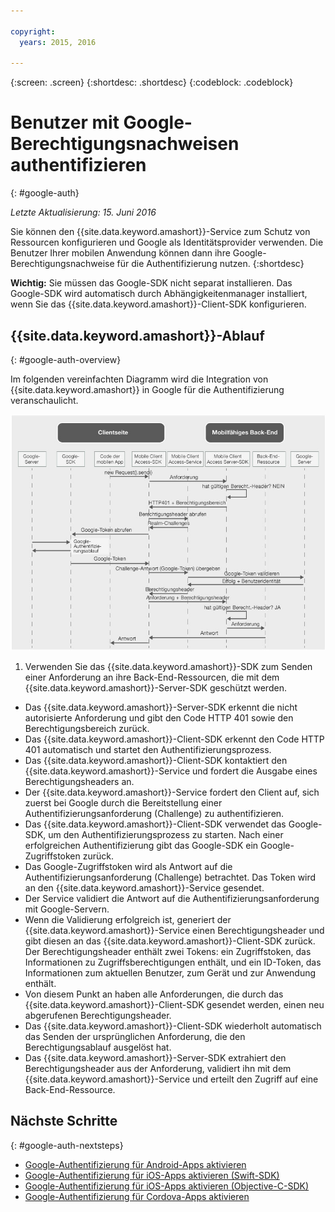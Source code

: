 ```yaml
---

copyright:
  years: 2015, 2016

---
```

{:screen:  .screen}
{:shortdesc: .shortdesc}
{:codeblock: .codeblock}

# Benutzer mit Google-Berechtigungsnachweisen authentifizieren
{: #google-auth}

*Letzte Aktualisierung: 15. Juni 2016*

Sie können den {{site.data.keyword.amashort}}-Service zum Schutz von Ressourcen konfigurieren und Google als Identitätsprovider verwenden. Die Benutzer Ihrer mobilen Anwendung können dann ihre Google-Berechtigungsnachweise für die Authentifizierung nutzen.
{:shortdesc}

**Wichtig:** Sie müssen das Google-SDK nicht separat installieren. Das Google-SDK wird automatisch durch Abhängigkeitenmanager installiert, wenn Sie das {{site.data.keyword.amashort}}-Client-SDK konfigurieren.

## {{site.data.keyword.amashort}}-Ablauf
{: #google-auth-overview}

Im folgenden vereinfachten Diagramm wird die Integration von {{site.data.keyword.amashort}} in Google für die Authentifizierung veranschaulicht.

![Bild](images/mca-sequence-google.jpg)

1. Verwenden Sie das {{site.data.keyword.amashort}}-SDK zum Senden einer Anforderung an ihre Back-End-Ressourcen, die mit dem {{site.data.keyword.amashort}}-Server-SDK geschützt werden.
* Das {{site.data.keyword.amashort}}-Server-SDK erkennt die nicht autorisierte Anforderung und gibt den Code HTTP 401 sowie den Berechtigungsbereich zurück.
* Das {{site.data.keyword.amashort}}-Client-SDK erkennt den Code HTTP 401 automatisch und startet den Authentifizierungsprozess.
* Das {{site.data.keyword.amashort}}-Client-SDK kontaktiert den {{site.data.keyword.amashort}}-Service und fordert die Ausgabe eines Berechtigungsheaders an.
* Der {{site.data.keyword.amashort}}-Service fordert den Client auf, sich zuerst bei Google durch die Bereitstellung einer Authentifizierungsanforderung (Challenge) zu authentifizieren.
* Das {{site.data.keyword.amashort}}-Client-SDK verwendet das Google-SDK, um den Authentifizierungsprozess zu starten. Nach einer erfolgreichen Authentifizierung gibt das Google-SDK ein Google-Zugriffstoken zurück.
* Das Google-Zugriffstoken wird als Antwort auf die Authentifizierungsanforderung (Challenge) betrachtet. Das Token wird an den {{site.data.keyword.amashort}}-Service gesendet.
* Der Service validiert die Antwort auf die Authentifizierungsanforderung mit Google-Servern.
* Wenn die Validierung erfolgreich ist, generiert der {{site.data.keyword.amashort}}-Service einen Berechtigungsheader und gibt diesen an das {{site.data.keyword.amashort}}-Client-SDK zurück. Der Berechtigungsheader enthält zwei Tokens: ein Zugriffstoken, das Informationen zu Zugriffsberechtigungen enthält, und ein ID-Token, das Informationen zum aktuellen Benutzer, zum Gerät und zur Anwendung enthält.
* Von diesem Punkt an haben alle Anforderungen, die durch das {{site.data.keyword.amashort}}-Client-SDK gesendet werden, einen neu abgerufenen Berechtigungsheader.
* Das {{site.data.keyword.amashort}}-Client-SDK wiederholt automatisch das Senden der ursprünglichen Anforderung, die den Berechtigungsablauf ausgelöst hat.
* Das {{site.data.keyword.amashort}}-Server-SDK extrahiert den Berechtigungsheader aus der Anforderung, validiert ihn mit dem {{site.data.keyword.amashort}}-Service und erteilt den Zugriff auf eine Back-End-Ressource.



## Nächste Schritte
{: #google-auth-nextsteps}

* [Google-Authentifizierung für Android-Apps aktivieren](google-auth-android.html)
* [Google-Authentifizierung für iOS-Apps aktivieren (Swift-SDK)](google-auth-ios-swift-sdk.html)
* [Google-Authentifizierung für iOS-Apps aktivieren (Objective-C-SDK)](google-auth-ios.html)
* [Google-Authentifizierung für Cordova-Apps aktivieren](google-auth-cordova.html)

